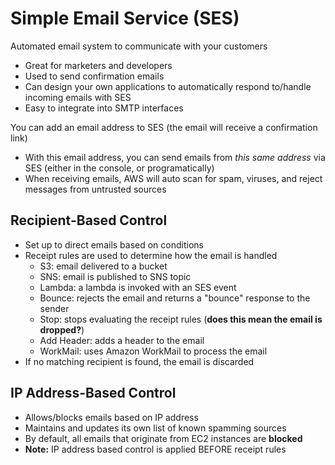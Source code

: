# Simple Email Service (SES)

Automated email system to communicate with your customers

- Great for marketers and developers
- Used to send confirmation emails
- Can design your own applications to automatically respond to/handle incoming emails with SES
- Easy to integrate into SMTP interfaces

You can add an email address to SES (the email will receive a confirmation link)
- With this email address, you can send emails from *this same address* via SES (either in the console, or programatically)
- When receiving emails, AWS will auto scan for spam, viruses, and reject messages from untrusted sources

## Recipient-Based Control
- Set up to direct emails based on conditions
- Receipt rules are used to determine how the email is handled
	- S3: email delivered to a bucket
	- SNS: email is published to SNS topic
	- Lambda: a lambda is invoked with an SES event
	- Bounce: rejects the email and returns a "bounce" response to the sender
	- Stop: stops evaluating the receipt rules (**does this mean the email is dropped?**)
	- Add Header: adds a header to the email
	- WorkMail: uses Amazon WorkMail to process the email
- If no matching recipient is found, the email is discarded

## IP Address-Based Control
- Allows/blocks emails based on IP address
- Maintains and updates its own list of known spamming sources
- By default, all emails that originate from EC2 instances are **blocked**
- **Note:** IP address based control is applied BEFORE receipt rules
